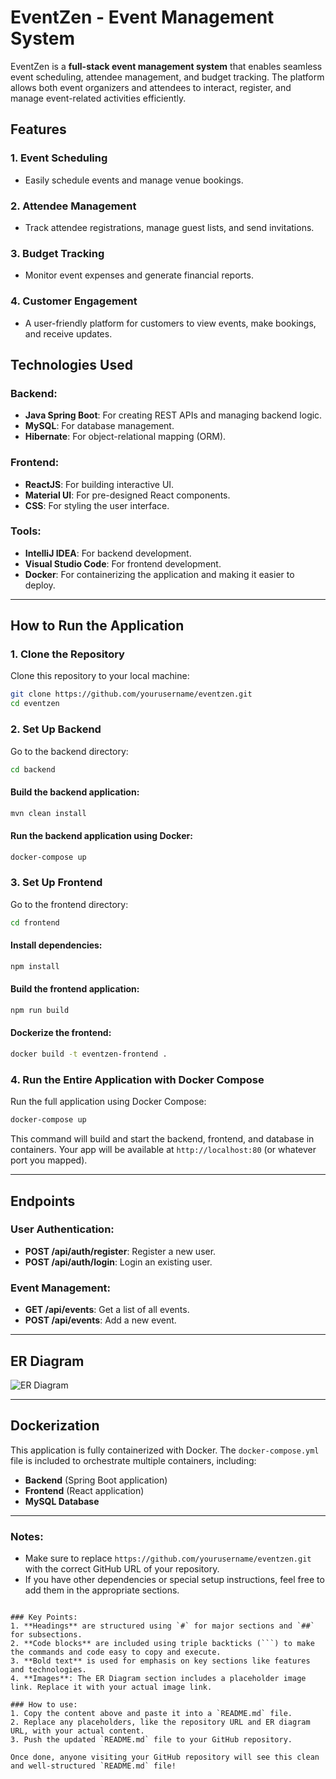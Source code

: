 
# EventZen - Event Management System

EventZen is a **full-stack event management system** that enables seamless event scheduling, attendee management, and budget tracking. The platform allows both event organizers and attendees to interact, register, and manage event-related activities efficiently.

## Features

### 1. **Event Scheduling**
   - Easily schedule events and manage venue bookings.

### 2. **Attendee Management**
   - Track attendee registrations, manage guest lists, and send invitations.

### 3. **Budget Tracking**
   - Monitor event expenses and generate financial reports.

### 4. **Customer Engagement**
   - A user-friendly platform for customers to view events, make bookings, and receive updates.

## Technologies Used

### **Backend:**
- **Java Spring Boot**: For creating REST APIs and managing backend logic.
- **MySQL**: For database management.
- **Hibernate**: For object-relational mapping (ORM).

### **Frontend:**
- **ReactJS**: For building interactive UI.
- **Material UI**: For pre-designed React components.
- **CSS**: For styling the user interface.

### **Tools:**
- **IntelliJ IDEA**: For backend development.
- **Visual Studio Code**: For frontend development.
- **Docker**: For containerizing the application and making it easier to deploy.

---

## How to Run the Application

### 1. **Clone the Repository**

Clone this repository to your local machine:

```bash
git clone https://github.com/yourusername/eventzen.git
cd eventzen
```

### 2. **Set Up Backend**

Go to the backend directory:

```bash
cd backend
```

#### Build the backend application:

```bash
mvn clean install
```

#### Run the backend application using Docker:

```bash
docker-compose up
```

### 3. **Set Up Frontend**

Go to the frontend directory:

```bash
cd frontend
```

#### Install dependencies:

```bash
npm install
```

#### Build the frontend application:

```bash
npm run build
```

#### Dockerize the frontend:

```bash
docker build -t eventzen-frontend .
```

### 4. **Run the Entire Application with Docker Compose**

Run the full application using Docker Compose:

```bash
docker-compose up
```

This command will build and start the backend, frontend, and database in containers. Your app will be available at `http://localhost:80` (or whatever port you mapped).

---

## Endpoints

### **User Authentication:**

- **POST /api/auth/register**: Register a new user.
- **POST /api/auth/login**: Login an existing user.

### **Event Management:**

- **GET /api/events**: Get a list of all events.
- **POST /api/events**: Add a new event.

---

## ER Diagram

![ER Diagram](https://github.com/user-attachments/assets/8cf85e2d-2bc2-4948-b417-4a4516c06340)

---

## Dockerization

This application is fully containerized with Docker. The `docker-compose.yml` file is included to orchestrate multiple containers, including:

- **Backend** (Spring Boot application)
- **Frontend** (React application)
- **MySQL Database**

---

### **Notes:**
- Make sure to replace `https://github.com/yourusername/eventzen.git` with the correct GitHub URL of your repository.
- If you have other dependencies or special setup instructions, feel free to add them in the appropriate sections.
```

### Key Points:
1. **Headings** are structured using `#` for major sections and `##` for subsections.
2. **Code blocks** are included using triple backticks (```) to make the commands and code easy to copy and execute.
3. **Bold text** is used for emphasis on key sections like features and technologies.
4. **Images**: The ER Diagram section includes a placeholder image link. Replace it with your actual image link.

### How to use:
1. Copy the content above and paste it into a `README.md` file.
2. Replace any placeholders, like the repository URL and ER diagram URL, with your actual content.
3. Push the updated `README.md` file to your GitHub repository.

Once done, anyone visiting your GitHub repository will see this clean and well-structured `README.md` file!
